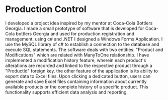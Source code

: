 # Production Control
I developed a project idea inspired by my mentor at Coca-Cola Bottlers Georgia. I made a small prototype of software that is developed for Coca-Cola bottlers Georgia and used for production registration and management. using c# and .NET I designed a Windows Forms Application. I use the MySQL library of c# to establish a connection to the database and execute SQL statements. The software deals with two entities: "Product and Modifications" which are related with ManyToOne relationship. I have implemented a modification history feature, wherein each product's alterations are recorded and linked to the respective product through a "ProductId" foreign key. the other feature of the application is its ability to export data to Excel files. Upon clicking a dedicated button, users can generate and save Excel files containing information about currently available products or the complete history of a specific product. This functionality supports efficient data analysis and reporting. 
